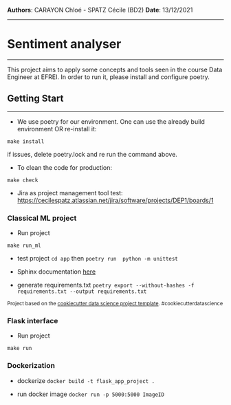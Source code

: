 **Authors**: CARAYON Chloé - SPATZ Cécile (BD2)
**Date**: 13/12/2021
___
# Sentiment analyser
___

This project aims to apply some concepts and tools seen in the course Data Engineer at EFREI.
In order to run it, please install and configure poetry.

## Getting Start
---

- We use poetry for our environment. 
One can use the already build environment OR re-install it:
``` 
make install
```
if issues, delete poetry.lock and re run the command above.


- To clean the code for production:
``` 
make check
```

- Jira as project management tool test: 
https://cecilespatz.atlassian.net/jira/software/projects/DEP1/boards/1

###  Classical ML project
- Run project
``` 
make run_ml
```

- test project 
``` cd app ```
then 
``` poetry run  python -m unittest  ```

- Sphinx documentation [here](https://github.com/ChloeCarayon/Sentiment_analyser_app/blob/master/docs/build/html/index.html)

- generate requirements.txt
``` poetry export --without-hashes -f requirements.txt --output requirements.txt ```


<p><small>Project based on the <a target="_blank" href="https://drivendata.github.io/cookiecutter-data-science/">cookiecutter data science project template</a>. #cookiecutterdatascience</small></p>


### Flask interface
- Run project
``` 
make run
```

### Dockerization 

- dockerize
``` docker build -t flask_app_project .  ```

- run docker image 
``` docker run -p 5000:5000 ImageID ```